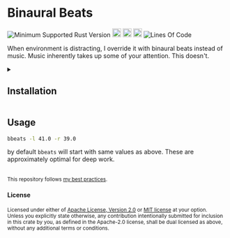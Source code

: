 # Binaural Beats
![Minimum Supported Rust Version](https://img.shields.io/badge/nightly-1.83+-ab6000.svg)
[<img alt="crates.io" src="https://img.shields.io/crates/v/bbeats.svg?color=fc8d62&logo=rust" height="20" style=flat-square>](https://crates.io/crates/bbeats)
[<img alt="docs.rs" src="https://img.shields.io/badge/docs.rs-66c2a5?style=for-the-badge&labelColor=555555&logo=docs.rs&style=flat-square" height="20">](https://docs.rs/bbeats)
[<img alt="build status" src="https://img.shields.io/github/actions/workflow/status/valeratrades/bbeats/ci.yml?branch=master&style=for-the-badge&style=flat-square" height="20">](https://github.com/valeratrades/bbeats/actions?query=branch%3Amaster) <!--NB: Won't find it if repo is private-->
![Lines Of Code](https://img.shields.io/badge/LoC-149-lightblue)

When environment is distracting, I override it with binaural beats instead of music. Music inherently takes up some of your attention. This doesn't.

<!-- markdownlint-disable -->
<details>
  <summary>
    <h2>Installation</h2>
  </summary>
```sh
cargo install bbeats 
```
</details>
<!-- markdownlint-restore -->

## Usage
```sh
bbeats -l 41.0 -r 39.0
```
by default `bbeats` will start with same values as above. These are approximately optimal for deep work.

<br>

<sup>
This repository follows <a href="https://github.com/valeratrades/.github/tree/master/best_practices">my best practices</a>.
</sup>

#### License

<sup>
Licensed under either of <a href="LICENSE-APACHE">Apache License, Version
2.0</a> or <a href="LICENSE-MIT">MIT license</a> at your option.
</sup>

<br>

<sub>
Unless you explicitly state otherwise, any contribution intentionally submitted
for inclusion in this crate by you, as defined in the Apache-2.0 license, shall
be dual licensed as above, without any additional terms or conditions.
</sub>

